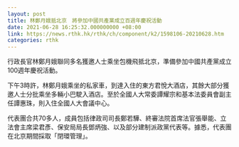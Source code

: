 ```yaml
---
layout: post
title: 林鄭月娥抵北京　將參加中國共產黨成立百週年慶祝活動
date: 2021-06-28 16:25:32.000000000 +08:00
link: https://news.rthk.hk/rthk/ch/component/k2/1598106-20210628.htm
categories: rthk
---
```


行政長官林鄭月娥聯同多名獲邀人士乘坐包機飛抵北京，準備參加中國共產黨成立100週年慶祝活動。

下午3時許，林鄭月娥乘坐的私家車，到達入住的東方君悅大酒店，其餘大部分獲邀人士分批乘坐多輛小巴駛入酒店。至於全國人大常委譚耀宗和基本法委員會副主任譚惠珠，則入住全國人大會議中心。

代表團合共70多人，成員包括律政司司長鄭若驊、終審法院首席法官張舉能、立法會主席梁君彥、保安局局長鄧炳強、以及部分建制派政黨代表等。據悉，代表團在北京期間採取「閉環管理」。
